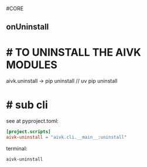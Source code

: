 #CORE
## onUninstall

# # TO UNINSTALL THE AIVK MODULES

aivk.uninstall -> pip uninstall // uv pip uninstall

# # sub cli

see at pyproject.toml:
```toml
[project.scripts]
aivk-uninstall = "aivk.cli.__main__:uninstall"
```
terminal:
```bash
aivk-uninstall
```
